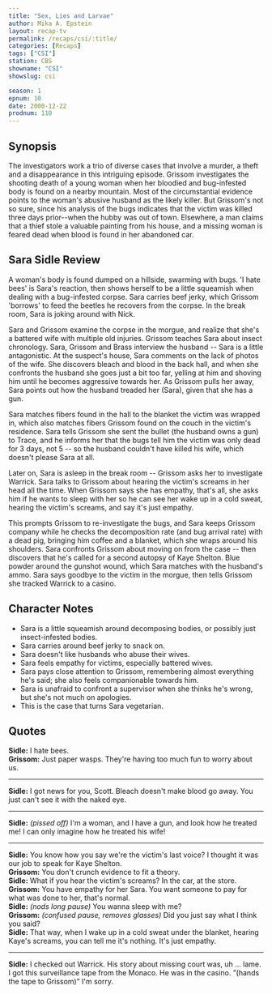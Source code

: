 ```yaml
---
title: "Sex, Lies and Larvae"
author: Mika A. Epstein
layout: recap-tv
permalink: /recaps/csi/:title/
categories: [Recaps]
tags: ["CSI"]
station: CBS
showname: "CSI"
showslug: csi

season: 1
epnum: 10
date: 2000-12-22
prodnum: 110  
---
```


## Synopsis

The investigators work a trio of diverse cases that involve a murder, a theft and a disappearance in this intriguing episode. Grissom investigates the shooting death of a young woman when her bloodied and bug-infested body is found on a nearby mountain. Most of the circumstantial evidence points to the woman's abusive husband as the likely killer. But Grissom's not so sure, since his analysis of the bugs indicates that the victim was killed three days prior--when the hubby was out of town. Elsewhere, a man claims that a thief stole a valuable painting from his house, and a missing woman is feared dead when blood is found in her abandoned car.

## Sara Sidle Review

A woman's body is found dumped on a hillside, swarming with bugs. 'I hate bees' is Sara's reaction, then shows herself to be a little squeamish when dealing with a bug-infested corpse. Sara carries beef jerky, which Grissom 'borrows' to feed the beetles he recovers from the corpse. In the break room, Sara is joking around with Nick.

Sara and Grissom examine the corpse in the morgue, and realize that she's a battered wife with multiple old injuries. Grissom teaches Sara about insect chronology. Sara, Grissom and Brass interview the husband -- Sara is a little antagonistic. At the suspect's house, Sara comments on the lack of photos of the wife. She discovers bleach and blood in the back hall, and when she confronts the husband she goes just a bit too far, yelling at him and shoving him until he becomes aggressive towards her. As Grissom pulls her away, Sara points out how the husband treaded her (Sara), given that she has a gun.

Sara matches fibers found in the hall to the blanket the victim was wrapped in, which also matches fibers Grissom found on the couch in the victim's residence. Sara tells Grissom she sent the bullet (the husband owns a gun) to Trace, and he informs her that the bugs tell him the victim was only dead for 3 days, not 5 -- so the husband couldn't have killed his wife, which doesn't please Sara at all.

Later on, Sara is asleep in the break room -- Grissom asks her to investigate Warrick. Sara talks to Grissom about hearing the victim's screams in her head all the time. When Grissom says she has empathy, that's all, she asks him if he wants to sleep with her so he can see her wake up in a cold sweat, hearing the victim's screams, and say it's just empathy.

This prompts Grissom to re-investigate the bugs, and Sara keeps Grissom company while he checks the decomposition rate (and bug arrival rate) with a dead pig, bringing him coffee and a blanket, which she wraps around his shoulders. Sara confronts Grissom about moving on from the case -- then discovers that he's called for a second autopsy of Kaye Shelton. Blue powder around the gunshot wound, which Sara matches with the husband's ammo. Sara says goodbye to the victim in the morgue, then tells Grissom she tracked Warrick to a casino.

## Character Notes

* Sara is a little squeamish around decomposing bodies, or possibly just insect-infested bodies.  
* Sara carries around beef jerky to snack on.  
* Sara doesn't like husbands who abuse their wives.  
* Sara feels empathy for victims, especially battered wives.  
* Sara pays close attention to Grissom, remembering almost everything he's said; she also feels companionable towards him.  
* Sara is unafraid to confront a supervisor when she thinks he's wrong, but she's not much on apologies.  
* This is the case that turns Sara vegetarian. 

## Quotes

**Sidle:** I hate bees.  
**Grissom:** Just paper wasps. They're having too much fun to worry about us.  

- - -

**Sidle:** I got news for you, Scott. Bleach doesn't make blood go away. You just can't see it with the naked eye.
  

- - -

**Sidle:** _(pissed off)_ I'm a woman, and I have a gun, and look how he treated me! I can only imagine how he treated his wife!
  

- - -

**Sidle:** You know how you say we're the victim's last voice? I thought it was our job to speak for Kaye Shelton.  
**Grissom:** You don't crunch evidence to fit a theory.  
**Sidle:** What if you hear the victim's screams? In the car, at the store.  
**Grissom:** You have empathy for her Sara. You want someone to pay for what was done to her, that's normal.  
**Sidle:** _(nods_ _long pause)_ You wanna sleep with me?  
**Grissom:** _(confused pause, removes glasses)_ Did you just say what I think you said?  
**Sidle:** That way, when I wake up in a cold sweat under the blanket, hearing Kaye's screams, you can tell me it's nothing. It's just empathy.  

- - -

**Sidle:** I checked out Warrick. His story about missing court was, uh &#8230; lame. I got this surveillance tape from the Monaco. He was in the casino. &#8221;(hands the tape to Grissom)&#8221; I'm sorry.